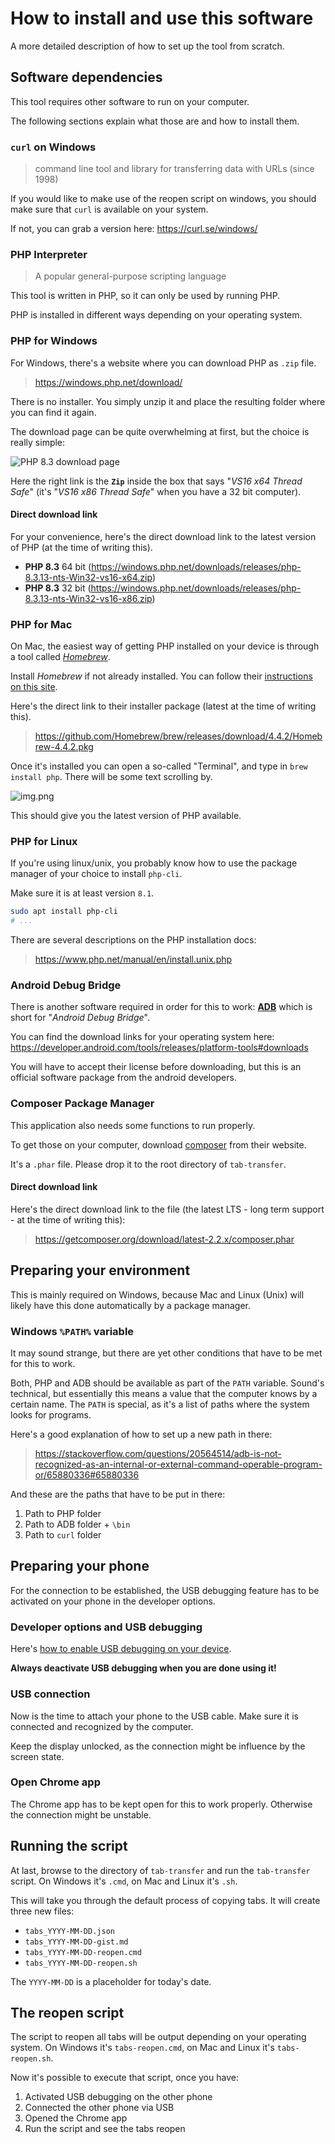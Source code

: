 # How to install and use this software

A more detailed description of how to set up the tool from scratch.

## Software dependencies

This tool requires other software to run on your computer.

The following sections explain what those are and how to install them.

### `curl` on Windows

> command line tool and library for transferring data with URLs (since 1998)

If you would like to make use of the reopen script on windows, you should make sure that `curl` is available on your system.

If not, you can grab a version here: https://curl.se/windows/

### PHP Interpreter

> A popular general-purpose scripting language

This tool is written in PHP, so it can only be used by running PHP.

PHP is installed in different ways depending on your operating system.

### PHP for Windows

For Windows, there's a website where you can download PHP as `.zip` file.

> https://windows.php.net/download/

There is no installer. You simply unzip it and place the resulting folder where you can find it again.

The download page can be quite overwhelming at first, but the choice is really simple:

![PHP 8.3 download page](res/php83_download.png)

Here the right link is the __`Zip`__ inside the box that says "*VS16 x64 Thread Safe*"
 (it's "*VS16 x86 Thread Safe*" when you have a 32 bit computer).

#### Direct download link

For your convenience, here's the direct download link to the latest version of PHP (at the time of writing this).

- **PHP 8.3** 64 bit (https://windows.php.net/downloads/releases/php-8.3.13-nts-Win32-vs16-x64.zip)
- **PHP 8.3** 32 bit (https://windows.php.net/downloads/releases/php-8.3.13-nts-Win32-vs16-x86.zip)

### PHP for Mac

On Mac, the easiest way of getting PHP installed on your device is through a tool called _[Homebrew](https://brew.sh/)_.

Install _Homebrew_ if not already installed. You can follow their [instructions on this site](https://brew.sh/).

Here's the direct link to their installer package (latest at the time of writing this).

> https://github.com/Homebrew/brew/releases/download/4.4.2/Homebrew-4.4.2.pkg

Once it's installed you can open a so-called "Terminal", and type in `brew install php`. There will be some text scrolling by.

![img.png](res/mac_brew_install.png)

This should give you the latest version of PHP available.

### PHP for Linux

If you're using linux/unix, you probably know how to use the package manager of your choice to install `php-cli`.

Make sure it is at least version `8.1`.

```bash
sudo apt install php-cli
# ...
```

There are several descriptions on the PHP installation docs:

> https://www.php.net/manual/en/install.unix.php

### Android Debug Bridge

There is another software required in order for this to work: __[ADB](https://en.wikipedia.org/wiki/Android_Debug_Bridge)__
 which is short for "_Android Debug Bridge_".

You can find the download links for your operating system here: https://developer.android.com/tools/releases/platform-tools#downloads

You will have to accept their license before downloading, but this is an official software package from the android developers.

### Composer Package Manager

This application also needs some functions to run properly.

To get those on your computer, download [composer](https://getcomposer.org/) from their website.

It's a `.phar` file. Please drop it to the root directory of `tab-transfer`.

#### Direct download link

Here's the direct download link to the file (the latest LTS - long term support - at the time of writing this):

> https://getcomposer.org/download/latest-2.2.x/composer.phar

## Preparing your environment

This is mainly required on Windows, because Mac and Linux (Unix) will likely have this done automatically by a package manager.

### Windows `%PATH%` variable

It may sound strange, but there are yet other conditions that have to be met for this to work.

Both, PHP and ADB should be available as part of the `PATH` variable. Sound's technical, but essentially this means
 a value that the computer knows by a certain name. The `PATH` is special, as it's a list of paths where the system
 looks for programs.

Here's a good explanation of how to set up a new path in there:

> https://stackoverflow.com/questions/20564514/adb-is-not-recognized-as-an-internal-or-external-command-operable-program-or/65880336#65880336

And these are the paths that have to be put in there:

1. Path to PHP folder
2. Path to ADB folder + `\bin`
3. Path to `curl` folder

## Preparing your phone

For the connection to be established, the USB debugging feature has to be activated on your phone in the developer options.

### Developer options and USB debugging

Here's [how to enable USB debugging on your device](https://developer.android.com/studio/debug/dev-options.html#Enable-debugging).

__Always deactivate USB debugging when you are done using it!__

### USB connection

Now is the time to attach your phone to the USB cable. Make sure it is connected and recognized by the computer.

Keep the display unlocked, as the connection might be influence by the screen state.

### Open Chrome app

The Chrome app has to be kept open for this to work properly. Otherwise the connection might be unstable.

## Running the script

At last, browse to the directory of `tab-transfer` and run the `tab-transfer` script.
 On Windows it's `.cmd`, on Mac and Linux it's `.sh`.

This will take you through the default process of copying tabs.
 It will create three new files:

- `tabs_YYYY-MM-DD.json`
- `tabs_YYYY-MM-DD-gist.md`
- `tabs_YYYY-MM-DD-reopen.cmd`
- `tabs_YYYY-MM-DD-reopen.sh`

The `YYYY-MM-DD` is a placeholder for today's date.

## The reopen script

The script to reopen all tabs will be output depending on your operating system.
 On Windows it's `tabs-reopen.cmd`, on Mac and Linux it's `tabs-reopen.sh`.

Now it's possible to execute that script, once you have:

1. Activated USB debugging on the other phone
2. Connected the other phone via USB
3. Opened the Chrome app
4. Run the script and see the tabs reopen
